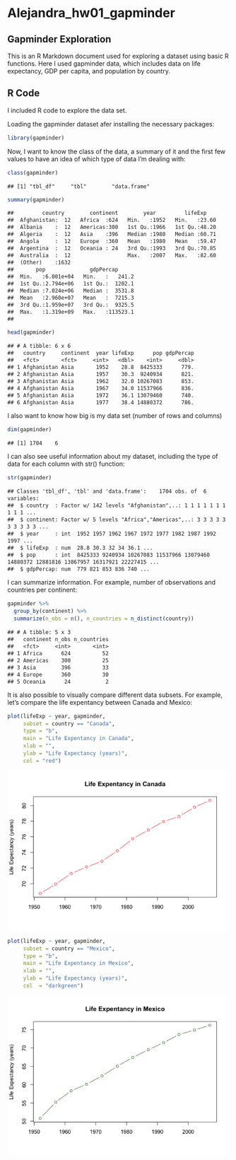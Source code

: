 Alejandra\_hw01\_gapminder
================

## Gapminder Exploration

This is an R Markdown document used for exploring a dataset using basic
R functions. Here I used gapminder data, which includes data on life
expectancy, GDP per capita, and population by country.

## R Code

I included R code to explore the data set.

Loading the gapminder dataset afer installing the necessary packages:

``` r
library(gapminder)
```

Now, I want to know the class of the data, a summary of it and the first
few values to have an idea of which type of data I’m dealing with:

``` r
class(gapminder)
```

    ## [1] "tbl_df"     "tbl"        "data.frame"

``` r
summary(gapminder)
```

    ##         country        continent        year         lifeExp     
    ##  Afghanistan:  12   Africa  :624   Min.   :1952   Min.   :23.60  
    ##  Albania    :  12   Americas:300   1st Qu.:1966   1st Qu.:48.20  
    ##  Algeria    :  12   Asia    :396   Median :1980   Median :60.71  
    ##  Angola     :  12   Europe  :360   Mean   :1980   Mean   :59.47  
    ##  Argentina  :  12   Oceania : 24   3rd Qu.:1993   3rd Qu.:70.85  
    ##  Australia  :  12                  Max.   :2007   Max.   :82.60  
    ##  (Other)    :1632                                                
    ##       pop              gdpPercap       
    ##  Min.   :6.001e+04   Min.   :   241.2  
    ##  1st Qu.:2.794e+06   1st Qu.:  1202.1  
    ##  Median :7.024e+06   Median :  3531.8  
    ##  Mean   :2.960e+07   Mean   :  7215.3  
    ##  3rd Qu.:1.959e+07   3rd Qu.:  9325.5  
    ##  Max.   :1.319e+09   Max.   :113523.1  
    ## 

``` r
head(gapminder)
```

    ## # A tibble: 6 x 6
    ##   country     continent  year lifeExp      pop gdpPercap
    ##   <fct>       <fct>     <int>   <dbl>    <int>     <dbl>
    ## 1 Afghanistan Asia       1952    28.8  8425333      779.
    ## 2 Afghanistan Asia       1957    30.3  9240934      821.
    ## 3 Afghanistan Asia       1962    32.0 10267083      853.
    ## 4 Afghanistan Asia       1967    34.0 11537966      836.
    ## 5 Afghanistan Asia       1972    36.1 13079460      740.
    ## 6 Afghanistan Asia       1977    38.4 14880372      786.

I also want to know how big is my data set (number of rows and columns)

``` r
dim(gapminder)
```

    ## [1] 1704    6

I can also see useful information about my dataset, including the type
of data for each column with str()
    function:

``` r
str(gapminder)
```

    ## Classes 'tbl_df', 'tbl' and 'data.frame':    1704 obs. of  6 variables:
    ##  $ country  : Factor w/ 142 levels "Afghanistan",..: 1 1 1 1 1 1 1 1 1 1 ...
    ##  $ continent: Factor w/ 5 levels "Africa","Americas",..: 3 3 3 3 3 3 3 3 3 3 ...
    ##  $ year     : int  1952 1957 1962 1967 1972 1977 1982 1987 1992 1997 ...
    ##  $ lifeExp  : num  28.8 30.3 32 34 36.1 ...
    ##  $ pop      : int  8425333 9240934 10267083 11537966 13079460 14880372 12881816 13867957 16317921 22227415 ...
    ##  $ gdpPercap: num  779 821 853 836 740 ...

I can summarize information. For example, number of observations and
countries per continent:

``` r
gapminder %>%
  group_by(continent) %>%
  summarize(n_obs = n(), n_countries = n_distinct(country))
```

    ## # A tibble: 5 x 3
    ##   continent n_obs n_countries
    ##   <fct>     <int>       <int>
    ## 1 Africa      624          52
    ## 2 Americas    300          25
    ## 3 Asia        396          33
    ## 4 Europe      360          30
    ## 5 Oceania      24           2

It is also possible to visually compare different data subsets. For
example, let’s compare the life expentancy between Canada and Mexico:

``` r
plot(lifeExp ~ year, gapminder, 
     subset = country == "Canada", 
     type = "b", 
     main = "Life Expentancy in Canada", 
     xlab = "", 
     ylab = "Life Expectancy (years)",
     col = "red")
```

![](hw01_gapminder_files/figure-gfm/unnamed-chunk-9-1.png)<!-- -->

``` r
plot(lifeExp ~ year, gapminder, 
     subset = country == "Mexico", 
     type = "b", 
     main = "Life Expentancy in Mexico", 
     xlab = "", 
     ylab = "Life Expectancy (years)",
     col  = "darkgreen")
```

![](hw01_gapminder_files/figure-gfm/unnamed-chunk-10-1.png)<!-- -->
